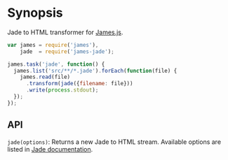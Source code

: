 # Synopsis

Jade to HTML transformer for [James.js](https://github.com/leonidas/james.js).

```javascript
var james = require('james'),
    jade  = require('james-jade');

james.task('jade', function() {
  james.list('src/**/*.jade').forEach(function(file) {
    james.read(file)
      .transform(jade({filename: file}))
      .write(process.stdout);
  });
});

```

## API

`jade(options)`: Returns a new Jade to HTML stream. Available options are listed in
[Jade documentation](https://github.com/visionmedia/jade#options).
